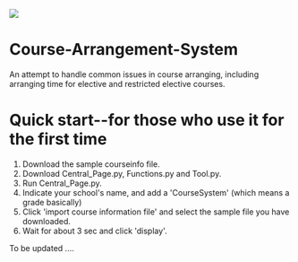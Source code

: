 ![](https://img.shields.io/github/license/yuankun123/course-arrangement-system.svg)
# Course-Arrangement-System
An attempt to handle common issues in course arranging, including arranging time for elective and restricted elective courses.

# Quick start--for those who use it for the first time 
1. Download the sample courseinfo file.
2. Download Central_Page.py, Functions.py and Tool.py.
3. Run Central_Page.py.
4. Indicate your school's name, and add a 'CourseSystem' (which means a grade basically)
5. Click 'import course information file' and select the sample file you have downloaded.
6. Wait for about 3 sec and click 'display'. 

To be updated ....
